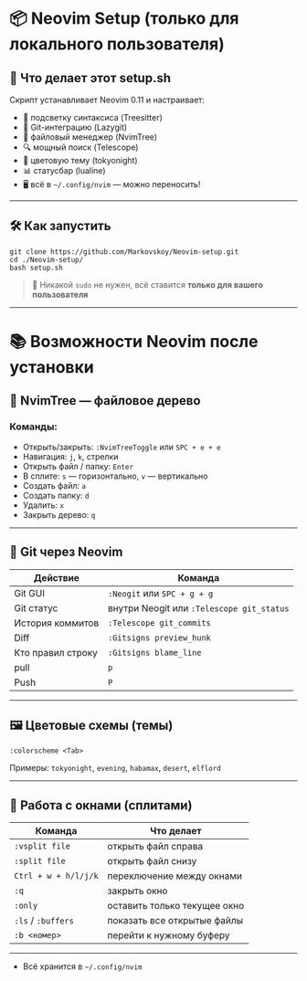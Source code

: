 # 📦 Neovim Setup (только для локального пользователя)

## 🔧 Что делает этот setup.sh
Скрипт устанавливает Neovim 0.11 и настраивает:
- 🧠 подсветку синтаксиса (Treesitter)
- 🧬 Git-интеграцию (Lazygit)
- 📁 файловый менеджер (NvimTree)
- 🔍 мощный поиск (Telescope)
- 🌈 цветовую тему (tokyonight)
- 📊 статусбар (lualine)
- 🖥️ всё в `~/.config/nvim` — можно переносить!

---

## 🛠 Как запустить

```
git clone https://github.com/Markovskoy/Neovim-setup.git
cd ./Neovim-setup/
bash setup.sh
```

> 🔐 Никакой `sudo` не нужен, всё ставится **только для вашего пользователя**

---

# 📚 Возможности Neovim после установки

## 📁 NvimTree — файловое дерево

### Команды:
- Открыть/закрыть: `:NvimTreeToggle` или `SPC + e + e`
- Навигация: `j`, `k`, стрелки
- Открыть файл / папку: `Enter`
- В сплите: `s` — горизонтально, `v` — вертикально
- Создать файл: `a`
- Создать папку: `d`
- Удалить: `x`
- Закрыть дерево: `q`

---

## 🧬 Git через Neovim

| Действие         | Команда                     |
|------------------|-----------------------------|
| Git GUI          | `:Neogit` или `SPC + g + g` |
| Git статус       | внутри Neogit или `:Telescope git_status` |
| История коммитов | `:Telescope git_commits`    |
| Diff             | `:Gitsigns preview_hunk`    |
| Кто правил строку | `:Gitsigns blame_line`     |
| pull              | `p`                        |
| Push              | `P`                        |
---

## 🖼 Цветовые схемы (темы)

```vim
:colorscheme <Tab>
```

Примеры: `tokyonight`, `evening`, `habamax`, `desert`, `elflord`

---

## 📂 Работа с окнами (сплитами)

| Команда          | Что делает                      |
|------------------|----------------------------------|
| `:vsplit file`   | открыть файл справа             |
| `:split file`    | открыть файл снизу              |
| `Ctrl + w + h/l/j/k` | переключение между окнами |
| `:q`             | закрыть окно                    |
| `:only`          | оставить только текущее окно    |
| `:ls` / `:buffers` | показать все открытые файлы  |
| `:b <номер>`     | перейти к нужному буферу        |

---

- Всё хранится в `~/.config/nvim`

